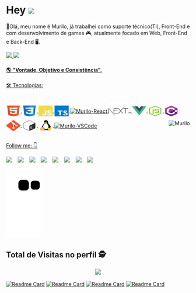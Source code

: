 # Hey <img src="https://raw.githubusercontent.com/iampavangandhi/iampavangandhi/master/gifs/Hi.gif" width="30px">
📌Olá, meu nome é Murilo, já trabalhei como suporte técnico(TI), Front-End e com desenvolvimento de games 🎮, atualmente focado em Web, Front-End e Back-End 🖥️.
  
<div>
  <a href="https://github.com/MuriloNP">
  <img height="180em" src="https://github-readme-stats.vercel.app/api?username=MuriloNP&show_icons=true&theme=github_dark&include_all_commits=true&count_private=true">
  <img height="180em" src="https://github-readme-stats.vercel.app/api/top-langs/?username=MuriloNP&layout=compact&langs_count=7&theme=github_dark">
</div>

#### 🌎 "Vontade, Objetivo e Consistência".
  
🛠️ Tecnologias:
  
<div style="display: inline_block"><br>
  <img align="center" alt="Murilo-HTML" height="30" width="40" src="https://raw.githubusercontent.com/devicons/devicon/master/icons/html5/html5-original.svg">
  <img align="center" alt="Murilo-CSS" height="30" width="40" src="https://raw.githubusercontent.com/devicons/devicon/master/icons/css3/css3-original.svg">
  <img align="center" alt="Murilo-Js" height="30" width="40" src="https://raw.githubusercontent.com/devicons/devicon/master/icons/javascript/javascript-plain.svg">
  <img align="center" alt="Murilo-Ts" height="30" width="40" src="https://raw.githubusercontent.com/devicons/devicon/master/icons/typescript/typescript-plain.svg">
  <img align="center" alt="Murilo-React" height="30" src="https://media1.giphy.com/media/eNAsjO55tPbgaor7ma/giphy.gif?cid=ecf05e47cgd4osu9yl4ji7xflm8x5lc0tpasbnr84jrlsp50&rid=giphy.gif&ct=s">
  <img align="center" alt="Murilo-Nextjs" height="50" width="60" src="https://raw.githubusercontent.com/devicons/devicon/master/icons/nextjs/nextjs-original-wordmark.svg">
  <img align="center" alt="Murilo-Vuejs" height="30" width="40" src="https://raw.githubusercontent.com/devicons/devicon/master/icons/vuejs/vuejs-original.svg">
  <img align="center" alt="Murilo-Nodejs" height="30" width="40" src="https://raw.githubusercontent.com/devicons/devicon/master/icons/nodejs/nodejs-original.svg">
  <img align="center" alt="Murilo-Csharp" height="30" width="40" src="https://raw.githubusercontent.com/devicons/devicon/master/icons/csharp/csharp-original.svg">
  <img align="center" alt="Murilo-Git" height="30" width="40" src="https://raw.githubusercontent.com/devicons/devicon/master/icons/git/git-original.svg">
  <img align="center" alt="Murilo-Bash" height="30" width="40" src="https://raw.githubusercontent.com/devicons/devicon/master/icons/bash/bash-original.svg">
  <img align="center" alt="Murilo-Linux" height="30" width="40" src="https://raw.githubusercontent.com/devicons/devicon/master/icons/linux/linux-original.svg">
  <img align="center" alt="Murilo-VSCode" height="30" src="https://media0.giphy.com/media/IdyAQJVN2kVPNUrojM/giphy.gif?cid=ecf05e47592ngxh8c5udlev3svhb9dvrwyhqevhh1tuy79eg&rid=giphy.gif&ct=s">
  <img align="right" alt="Murilo" height="100" src="https://media0.giphy.com/media/ejfEZhz0nh2kR0SZzn/giphy.gif?cid=790b7611c1ca2127d92628a9496bdb9ab191520375a03672&rid=giphy.gif&ct=s">
</div>
  
##
Follow me: 👇
<div>
  <a href = "mailto:murilloprado457@gmail.com"><img align="center" height="35" src="https://cdn0.iconfinder.com/data/icons/lumin-social-media-icons/512/Gmail-512.png" target="_blank"><a/>
  &nbsp;&nbsp;
  <a href = "https://www.linkedin.com/in/murilo-nascimento-473162205"><img align="center" height="35" src="https://cdn2.iconfinder.com/data/icons/social-18/512/LinkedIn-512.png" target="_blank"><a/>
  &nbsp;&nbsp;
  <a href = "https://www.facebook.com/murilo.prado.73"><img align="center" height="35" src="https://cdn1.iconfinder.com/data/icons/logotypes/32/circle-facebook_-512.png" target="_blank"><a/>
  &nbsp;&nbsp;
  <a href = "https://www.instagram.com/murilloprado_"><img align="center" height="35" src="https://cdn3.iconfinder.com/data/icons/2018-social-media-logotypes/1000/2018_social_media_popular_app_logo_instagram-512.png" target="_blank"><a/>
  &nbsp;&nbsp;
  <a href = "https://github.com/MuriloNP"><img align="center" height="35" src="https://cdn4.iconfinder.com/data/icons/miu-black-social-2/60/github-512.png" target="_blank"><a/>
  &nbsp;&nbsp;
  <a href = "#"><img align="center" height="35" src="https://cdn3.iconfinder.com/data/icons/popular-services-brands-vol-2/512/discord-512.png" target="_blank"><a/>
  &nbsp;&nbsp;
  <a href = "https://steamcommunity.com/profiles/76561198293528191/"><img align="center" height="35" src="https://cdn3.iconfinder.com/data/icons/popular-services-brands-vol-2/512/steam-512.png" target="_blank"><a/>
  &nbsp;&nbsp;
  <a href = "https://open.spotify.com/user/nascimento_prado15"><img align="center" height="35" src="https://cdn3.iconfinder.com/data/icons/social-media-2169/24/social_media_social_media_logo_spotify-512.png" target="_blank"><a/>  
</div>
    
<a href = "#">![Snake animation](https://github.com/MuriloNP/murilonp/blob/output/github-contribution-grid-snake.svg)<a/>
    
<p align="center"> 

 ## Total de Visitas no perfil :detective: <br>
 <p align="center"> 
   <img alingn="center" src="https://profile-counter.glitch.me/murilonp/count.svg" />
 </p>

</p>

[![Readme Card](https://github-readme-stats.vercel.app/api/pin/?username=MuriloNP&repo=tela-de-cadastro&theme=github_dark)](https://github.com/MuriloNP/tela-de-cadastro)
[![Readme Card](https://github-readme-stats.vercel.app/api/pin/?username=MuriloNP&repo=sistema-hoteleiro&theme=github_dark)](https://github.com/MuriloNP/sistema-hoteleiro)
[![Readme Card](https://github-readme-stats.vercel.app/api/pin/?username=MuriloNP&repo=projeto-responsividade&theme=github_dark)](https://github.com/MuriloNP/projeto-responsividade)
[![Readme Card](https://github-readme-stats.vercel.app/api/pin/?username=MuriloNP&repo=relogio-digital&theme=github_dark)](https://github.com/MuriloNP/relogio-digital)
    
